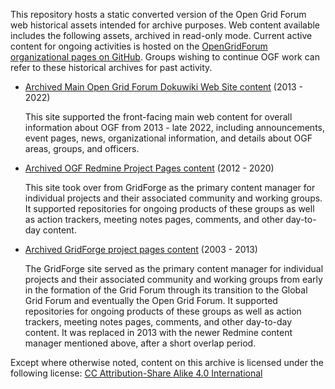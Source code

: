 This repository hosts a static converted version of the Open Grid Forum web
historical assets intended for archive purposes. Web content available includes
the following assets, archived in read-only mode. Current active content for
ongoing activities is hosted on the [OpenGridForum organizational pages on GitHub](https://github.com/opengridforum).
Groups wishing to continue OGF work can refer to these historical archives for past activity.

-   [Archived Main Open Grid Forum Dokuwiki Web Site 
    content](https://dokuwiki.ogf.org/)
    (2013 - 2022)
    
    This site supported the front-facing main web content for overall information about OGF
    from 2013 - late 2022, including announcements, event pages, news, organizational information,
    and details about OGF areas, groups, and officers. 
    
-   [Archived OGF Redmine Project Pages content](https://archive.ogf.org/redmine.ogf.org/projects.html)
    (2012 - 2020)
    
    This site took over from GridForge as the primary content manager for individual projects and their
    associated community and working groups. It supported repositories for ongoing products of these
    groups as well as action trackers, meeting notes pages, comments, and other day-to-day content.
    
-   [Archived GridForge project pages content](https://archive.ogf.org/forge.ogf.org/sf/sfmain/do/home.html) (2003 - 2013)

    The GridForge site served as the primary content manager for individual projects and their
    associated community and working groups from early in the formation of the Grid Forum through its 
    transition to the Global Grid Forum and eventually the Open Grid Forum. 
    It supported repositories for ongoing products of these
    groups as well as action trackers, meeting notes pages, comments, and other day-to-day content.
    It was replaced in 2013 with the newer Redmine content manager mentioned above, after a short overlap period.

Except where otherwise noted, content on this archive is licensed under the
following license: [CC Attribution-Share Alike 4.0
International](http://creativecommons.org/licenses/by-sa/4.0/)
